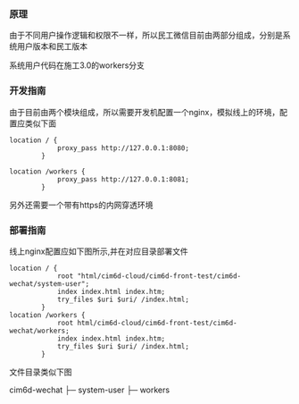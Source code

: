 ### 原理

由于不同用户操作逻辑和权限不一样，所以民工微信目前由两部分组成，分别是系统用户版本和民工版本

系统用户代码在施工3.0的workers分支



### 开发指南

由于目前由两个模块组成，所以需要开发机配置一个nginx，模拟线上的环境，配置应类似下面

```nginx
location / {
            proxy_pass http://127.0.0.1:8080;
        }

location /workers {
            proxy_pass http://127.0.0.1:8081;
        }
```

另外还需要一个带有https的内网穿透环境



### 部署指南

线上nginx配置应如下图所示,并在对应目录部署文件

```nginx
location / {
			root "html/cim6d-cloud/cim6d-front-test/cim6d-wechat/system-user";
			index index.html index.htm;
			try_files $uri $uri/ /index.html;
		}
location /workers {
			root html/cim6d-cloud/cim6d-front-test/cim6d-wechat/workers;
			index index.html index.htm;
			try_files $uri $uri/ /index.html;
		}
```

文件目录类似下图

cim6d-wechat
├─ system-user
├─ workers

